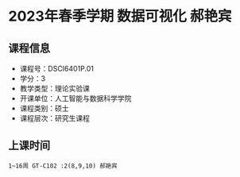 # 2023年春季学期 数据可视化 郝艳宾






## 课程信息

- 课程号：DSCI6401P.01
- 学分：3
- 教学类型：理论实验课
- 开课单位：人工智能与数据科学学院
- 课程类别：硕士
- 课程层次：研究生课程

## 上课时间

```
1~16周 GT-C102 :2(8,9,10) 郝艳宾
```

